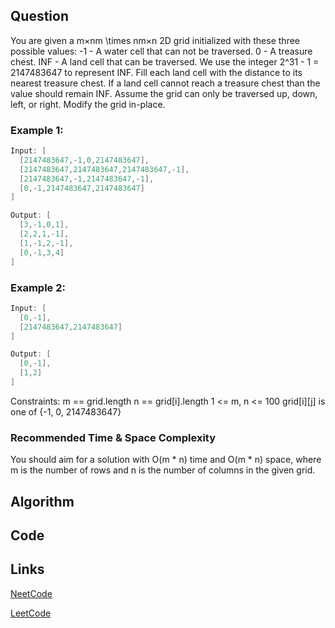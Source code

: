 ## Question
You are given a m×nm \times nm×n 2D grid initialized with these three possible values:
-1 - A water cell that can not be traversed.
0 - A treasure chest.
INF - A land cell that can be traversed. We use the integer 2^31 - 1 = 2147483647 to represent INF.
Fill each land cell with the distance to its nearest treasure chest. If a land cell cannot reach a treasure chest than the value should remain INF.
Assume the grid can only be traversed up, down, left, or right.
Modify the grid in-place.
### Example 1:


```java
Input: [
  [2147483647,-1,0,2147483647],
  [2147483647,2147483647,2147483647,-1],
  [2147483647,-1,2147483647,-1],
  [0,-1,2147483647,2147483647]
]

Output: [
  [3,-1,0,1],
  [2,2,1,-1],
  [1,-1,2,-1],
  [0,-1,3,4]
]

```
### Example 2:


```java
Input: [
  [0,-1],
  [2147483647,2147483647]
]

Output: [
  [0,-1],
  [1,2]
]

```
Constraints:
m == grid.length
n == grid[i].length
1 <= m, n <= 100
grid[i][j] is one of {-1, 0, 2147483647}


### Recommended Time & Space Complexity

You should aim for a solution with O(m * n) time and O(m * n) space, where m is the number of rows and n is the number of columns in the given grid.





## Algorithm

## Code

## Links

[NeetCode](https://neetcode.io/problems/islands-and-treasure)

[LeetCode](https://leetcode.com/problems/islands-and-treasure)
